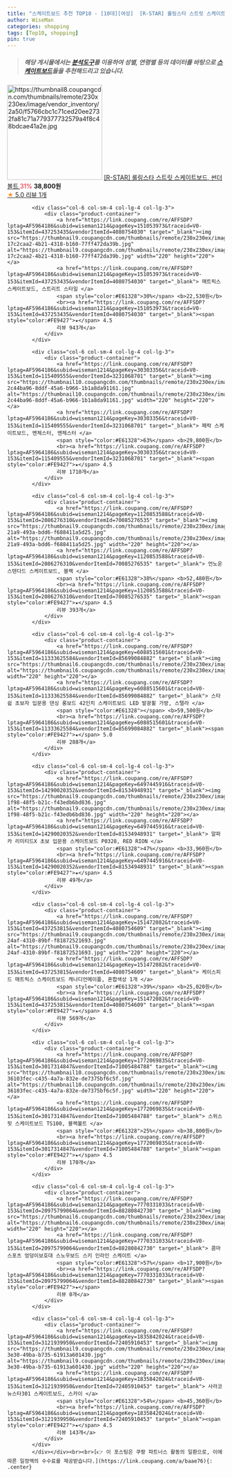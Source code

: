 ```yaml
---
title: "스케이트보드 추천 TOP10 - [10대][여성]  [R-STAR] 롤링스타 스트릿 스케이트보드, 썬더볼트 "
author: WiseMan
categories: shopping
tags: [Top10, shopping]
pin: true
---
```


> ##### 해당 게시물에서는 [**분석도구**](https://itemscout.io/)를 이용하여 **성별**, **연령별** 등의 데이터를 바탕으로 [**스케이트보드**](https://link.coupang.com/a/baae76)들을 추천해드리고 있습니다.
<div class="container"><div class="row">
            <div class="col-6 col-sm-4 col-lg-4 col-lg-3">
                <div class="product-container">
                    <a href="https://link.coupang.com/re/AFFSDP?lptag=AF5964186&subid=wiseman1214&pageKey=4731708723&traceid=V0-153&itemId=5998496845&vendorItemId=73296267493" target="_blank"><img src="https://thumbnail8.coupangcdn.com/thumbnails/remote/230x230ex/image/vendor_inventory/2a50/f5766cbc1c71ced20ee2732fa81c71a779377732579a4f8c48bdcae41a2e.jpg" alt="https://thumbnail8.coupangcdn.com/thumbnails/remote/230x230ex/image/vendor_inventory/2a50/f5766cbc1c71ced20ee2732fa81c71a779377732579a4f8c48bdcae41a2e.jpg" width="220" height="220"></a>
                    <a href="https://link.coupang.com/re/AFFSDP?lptag=AF5964186&subid=wiseman1214&pageKey=4731708723&traceid=V0-153&itemId=5998496845&vendorItemId=73296267493" target="_blank"> [R-STAR] 롤링스타 스트릿 스케이트보드, 썬더볼트 </a>
                    <span style="color:#E61328">31%</span> <b>38,800원</b>
                    <br><a href="https://link.coupang.com/re/AFFSDP?lptag=AF5964186&subid=wiseman1214&pageKey=4731708723&traceid=V0-153&itemId=5998496845&vendorItemId=73296267493" target="_blank"><span style="color:#FE9427">★</span> 5.0
                    리뷰 1개</a>
                </div>
            </div>
            
            <div class="col-6 col-sm-4 col-lg-4 col-lg-3">
                <div class="product-container">
                    <a href="https://link.coupang.com/re/AFFSDP?lptag=AF5964186&subid=wiseman1214&pageKey=151053973&traceid=V0-153&itemId=437253435&vendorItemId=4080754030" target="_blank"><img src="https://thumbnail9.coupangcdn.com/thumbnails/remote/230x230ex/image/retail/images/2283909189374340-17c2caa2-4b21-4318-b160-77ff472da39b.jpg" alt="https://thumbnail9.coupangcdn.com/thumbnails/remote/230x230ex/image/retail/images/2283909189374340-17c2caa2-4b21-4318-b160-77ff472da39b.jpg" width="220" height="220"></a>
                    <a href="https://link.coupang.com/re/AFFSDP?lptag=AF5964186&subid=wiseman1214&pageKey=151053973&traceid=V0-153&itemId=437253435&vendorItemId=4080754030" target="_blank"> 매트릭스 스케이트보드, 스트리트 스타일 </a>
                    <span style="color:#E61328">30%</span> <b>22,530원</b>
                    <br><a href="https://link.coupang.com/re/AFFSDP?lptag=AF5964186&subid=wiseman1214&pageKey=151053973&traceid=V0-153&itemId=437253435&vendorItemId=4080754030" target="_blank"><span style="color:#FE9427">★</span> 4.5
                    리뷰 943개</a>
                </div>
            </div>
            
            <div class="col-6 col-sm-4 col-lg-4 col-lg-3">
                <div class="product-container">
                    <a href="https://link.coupang.com/re/AFFSDP?lptag=AF5964186&subid=wiseman1214&pageKey=30303356&traceid=V0-153&itemId=115409555&vendorItemId=3231068701" target="_blank"><img src="https://thumbnail10.coupangcdn.com/thumbnails/remote/230x230ex/image/retail/images/1659750313462933-2c44ba96-8ddf-45a6-b966-1b1a8da91161.jpg" alt="https://thumbnail10.coupangcdn.com/thumbnails/remote/230x230ex/image/retail/images/1659750313462933-2c44ba96-8ddf-45a6-b966-1b1a8da91161.jpg" width="220" height="220"></a>
                    <a href="https://link.coupang.com/re/AFFSDP?lptag=AF5964186&subid=wiseman1214&pageKey=30303356&traceid=V0-153&itemId=115409555&vendorItemId=3231068701" target="_blank"> 페락 스케이트보드, 멘체스터, 멘체스터 </a>
                    <span style="color:#E61328">63%</span> <b>29,800원</b>
                    <br><a href="https://link.coupang.com/re/AFFSDP?lptag=AF5964186&subid=wiseman1214&pageKey=30303356&traceid=V0-153&itemId=115409555&vendorItemId=3231068701" target="_blank"><span style="color:#FE9427">★</span> 4.5
                    리뷰 1710개</a>
                </div>
            </div>
            
            <div class="col-6 col-sm-4 col-lg-4 col-lg-3">
                <div class="product-container">
                    <a href="https://link.coupang.com/re/AFFSDP?lptag=AF5964186&subid=wiseman1214&pageKey=1120853588&traceid=V0-153&itemId=2086276310&vendorItemId=70085276535" target="_blank"><img src="https://thumbnail9.coupangcdn.com/thumbnails/remote/230x230ex/image/retail/images/2019/12/25/17/1/39aeaabb-21a9-493a-bdd6-f688411a5d25.jpg" alt="https://thumbnail9.coupangcdn.com/thumbnails/remote/230x230ex/image/retail/images/2019/12/25/17/1/39aeaabb-21a9-493a-bdd6-f688411a5d25.jpg" width="220" height="220"></a>
                    <a href="https://link.coupang.com/re/AFFSDP?lptag=AF5964186&subid=wiseman1214&pageKey=1120853588&traceid=V0-153&itemId=2086276310&vendorItemId=70085276535" target="_blank"> 언노운 스텐다드 스케이트보드, 블랙 </a>
                    <span style="color:#E61328">38%</span> <b>52,480원</b>
                    <br><a href="https://link.coupang.com/re/AFFSDP?lptag=AF5964186&subid=wiseman1214&pageKey=1120853588&traceid=V0-153&itemId=2086276310&vendorItemId=70085276535" target="_blank"><span style="color:#FE9427">★</span> 4.5
                    리뷰 393개</a>
                </div>
            </div>
            
            <div class="col-6 col-sm-4 col-lg-4 col-lg-3">
                <div class="product-container">
                    <a href="https://link.coupang.com/re/AFFSDP?lptag=AF5964186&subid=wiseman1214&pageKey=6088515601&traceid=V0-153&itemId=11333625584&vendorItemId=85699084882" target="_blank"><img src="https://thumbnail6.coupangcdn.com/thumbnails/remote/230x230ex/image/vendor_inventory/a82c/f3d3a14f02642dfeffcea46adc61e6adef38fd4a832eb417bb7844c22689.jpg" alt="https://thumbnail6.coupangcdn.com/thumbnails/remote/230x230ex/image/vendor_inventory/a82c/f3d3a14f02642dfeffcea46adc61e6adef38fd4a832eb417bb7844c22689.jpg" width="220" height="220"></a>
                    <a href="https://link.coupang.com/re/AFFSDP?lptag=AF5964186&subid=wiseman1214&pageKey=6088515601&traceid=V0-153&itemId=11333625584&vendorItemId=85699084882" target="_blank"> 스타쉽 초보자 입문용 댄싱 롱보드 42인치 스케이트보드 LED 발광휠 가방, 스텔라 </a>
                    <span style="color:#E61328"></span> <b>59,500원</b>
                    <br><a href="https://link.coupang.com/re/AFFSDP?lptag=AF5964186&subid=wiseman1214&pageKey=6088515601&traceid=V0-153&itemId=11333625584&vendorItemId=85699084882" target="_blank"><span style="color:#FE9427">★</span> 5.0
                    리뷰 288개</a>
                </div>
            </div>
            
            <div class="col-6 col-sm-4 col-lg-4 col-lg-3">
                <div class="product-container">
                    <a href="https://link.coupang.com/re/AFFSDP?lptag=AF5964186&subid=wiseman1214&pageKey=6497445916&traceid=V0-153&itemId=14290020352&vendorItemId=81534948931" target="_blank"><img src="https://thumbnail9.coupangcdn.com/thumbnails/remote/230x230ex/image/retail/images/2022/05/03/9/7/4df46a0d-1f98-48f5-b21c-f43edb6bd836.jpg" alt="https://thumbnail9.coupangcdn.com/thumbnails/remote/230x230ex/image/retail/images/2022/05/03/9/7/4df46a0d-1f98-48f5-b21c-f43edb6bd836.jpg" width="220" height="220"></a>
                    <a href="https://link.coupang.com/re/AFFSDP?lptag=AF5964186&subid=wiseman1214&pageKey=6497445916&traceid=V0-153&itemId=14290020352&vendorItemId=81534948931" target="_blank"> 알파카 리미티드X 초보 입문용 스케이트보드 P0328, RED RION </a>
                    <span style="color:#E61328">47%</span> <b>33,960원</b>
                    <br><a href="https://link.coupang.com/re/AFFSDP?lptag=AF5964186&subid=wiseman1214&pageKey=6497445916&traceid=V0-153&itemId=14290020352&vendorItemId=81534948931" target="_blank"><span style="color:#FE9427">★</span> 4.5
                    리뷰 49개</a>
                </div>
            </div>
            
            <div class="col-6 col-sm-4 col-lg-4 col-lg-3">
                <div class="product-container">
                    <a href="https://link.coupang.com/re/AFFSDP?lptag=AF5964186&subid=wiseman1214&pageKey=151472082&traceid=V0-153&itemId=437253815&vendorItemId=4080754609" target="_blank"><img src="https://thumbnail9.coupangcdn.com/thumbnails/remote/230x230ex/image/product/image/vendoritem/2019/07/02/4080754609/e99b7535-24af-4310-89bf-f81872521693.jpg" alt="https://thumbnail9.coupangcdn.com/thumbnails/remote/230x230ex/image/product/image/vendoritem/2019/07/02/4080754609/e99b7535-24af-4310-89bf-f81872521693.jpg" width="220" height="220"></a>
                    <a href="https://link.coupang.com/re/AFFSDP?lptag=AF5964186&subid=wiseman1214&pageKey=151472082&traceid=V0-153&itemId=437253815&vendorItemId=4080754609" target="_blank"> 케이스피드 매트릭스 스케이트보드 캐나디언메이플, 혼합색상 1개 </a>
                    <span style="color:#E61328">39%</span> <b>25,020원</b>
                    <br><a href="https://link.coupang.com/re/AFFSDP?lptag=AF5964186&subid=wiseman1214&pageKey=151472082&traceid=V0-153&itemId=437253815&vendorItemId=4080754609" target="_blank"><span style="color:#FE9427">★</span> 4.5
                    리뷰 569개</a>
                </div>
            </div>
            
            <div class="col-6 col-sm-4 col-lg-4 col-lg-3">
                <div class="product-container">
                    <a href="https://link.coupang.com/re/AFFSDP?lptag=AF5964186&subid=wiseman1214&pageKey=1772069835&traceid=V0-153&itemId=3017314847&vendorItemId=71005484788" target="_blank"><img src="https://thumbnail10.coupangcdn.com/thumbnails/remote/230x230ex/image/retail/images/1743825993314938-36103fec-c435-4a7a-832e-de7375bf6c5f.jpg" alt="https://thumbnail10.coupangcdn.com/thumbnails/remote/230x230ex/image/retail/images/1743825993314938-36103fec-c435-4a7a-832e-de7375bf6c5f.jpg" width="220" height="220"></a>
                    <a href="https://link.coupang.com/re/AFFSDP?lptag=AF5964186&subid=wiseman1214&pageKey=1772069835&traceid=V0-153&itemId=3017314847&vendorItemId=71005484788" target="_blank"> 스위스핏 스케이트보드 TS100, 블랙볼트 </a>
                    <span style="color:#E61328">25%</span> <b>38,800원</b>
                    <br><a href="https://link.coupang.com/re/AFFSDP?lptag=AF5964186&subid=wiseman1214&pageKey=1772069835&traceid=V0-153&itemId=3017314847&vendorItemId=71005484788" target="_blank"><span style="color:#FE9427">★</span> 4.5
                    리뷰 170개</a>
                </div>
            </div>
            
            <div class="col-6 col-sm-4 col-lg-4 col-lg-3">
                <div class="product-container">
                    <a href="https://link.coupang.com/re/AFFSDP?lptag=AF5964186&subid=wiseman1214&pageKey=7770331033&traceid=V0-153&itemId=20975799064&vendorItemId=88280842730" target="_blank"><img src="https://thumbnail6.coupangcdn.com/thumbnails/remote/230x230ex/image/vendor_inventory/02db/89f6d108b8f6ad73fcb193f2d7ca46e608f238e47a1744e8a0fd4754d88f.jpeg" alt="https://thumbnail6.coupangcdn.com/thumbnails/remote/230x230ex/image/vendor_inventory/02db/89f6d108b8f6ad73fcb193f2d7ca46e608f238e47a1744e8a0fd4754d88f.jpeg" width="220" height="220"></a>
                    <a href="https://link.coupang.com/re/AFFSDP?lptag=AF5964186&subid=wiseman1214&pageKey=7770331033&traceid=V0-153&itemId=20975799064&vendorItemId=88280842730" target="_blank"> 콤마스포츠 엉덩이보호대 스노우보드 스키 인라인 스케이트 </a>
                    <span style="color:#E61328">57%</span> <b>17,900원</b>
                    <br><a href="https://link.coupang.com/re/AFFSDP?lptag=AF5964186&subid=wiseman1214&pageKey=7770331033&traceid=V0-153&itemId=20975799064&vendorItemId=88280842730" target="_blank"><span style="color:#FE9427">★</span> 
                    리뷰 0개</a>
                </div>
            </div>
            
            <div class="col-6 col-sm-4 col-lg-4 col-lg-3">
                <div class="product-container">
                    <a href="https://link.coupang.com/re/AFFSDP?lptag=AF5964186&subid=wiseman1214&pageKey=1835842024&traceid=V0-153&itemId=3121939950&vendorItemId=72405910453" target="_blank"><img src="https://thumbnail9.coupangcdn.com/thumbnails/remote/230x230ex/image/retail/images/2020/11/17/11/1/479a1632-3e30-49ba-b735-61913a601430.jpg" alt="https://thumbnail9.coupangcdn.com/thumbnails/remote/230x230ex/image/retail/images/2020/11/17/11/1/479a1632-3e30-49ba-b735-61913a601430.jpg" width="220" height="220"></a>
                    <a href="https://link.coupang.com/re/AFFSDP?lptag=AF5964186&subid=wiseman1214&pageKey=1835842024&traceid=V0-153&itemId=3121939950&vendorItemId=72405910453" target="_blank"> 사라코 뉴스타301 스케이트보드, 스카이 </a>
                    <span style="color:#E61328">54%</span> <b>45,360원</b>
                    <br><a href="https://link.coupang.com/re/AFFSDP?lptag=AF5964186&subid=wiseman1214&pageKey=1835842024&traceid=V0-153&itemId=3121939950&vendorItemId=72405910453" target="_blank"><span style="color:#FE9427">★</span> 4.5
                    리뷰 143개</a>
                </div>
            </div>
            </div></div><br><br>[👉 이 포스팅은 쿠팡 파트너스 활동의 일환으로, 이에 따른 일정액의 수수료를 제공받습니다.](https://link.coupang.com/a/baae76){: .center}